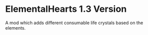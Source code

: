 # ElementalHearts 1.3 Version

 A mod which adds different consumable life crystals based on the elements.
